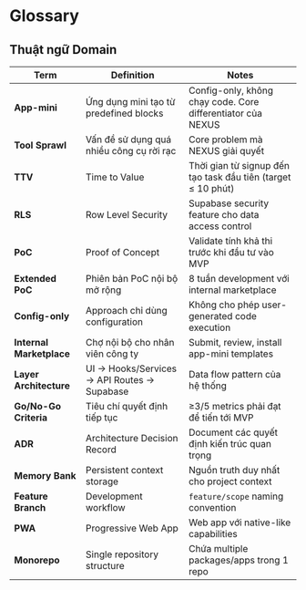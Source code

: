 # Glossary

## Thuật ngữ Domain

| Term | Definition | Notes |
|------|------------|-------|
| **App-mini** | Ứng dụng mini tạo từ predefined blocks | Config-only, không chạy code. Core differentiator của NEXUS |
| **Tool Sprawl** | Vấn đề sử dụng quá nhiều công cụ rời rạc | Core problem mà NEXUS giải quyết |
| **TTV** | Time to Value | Thời gian từ signup đến tạo task đầu tiên (target ≤ 10 phút) |
| **RLS** | Row Level Security | Supabase security feature cho data access control |
| **PoC** | Proof of Concept | Validate tính khả thi trước khi đầu tư vào MVP |
| **Extended PoC** | Phiên bản PoC nội bộ mở rộng | 8 tuần development với internal marketplace |
| **Config-only** | Approach chỉ dùng configuration | Không cho phép user-generated code execution |
| **Internal Marketplace** | Chợ nội bộ cho nhân viên công ty | Submit, review, install app-mini templates |
| **Layer Architecture** | UI → Hooks/Services → API Routes → Supabase | Data flow pattern của hệ thống |
| **Go/No-Go Criteria** | Tiêu chí quyết định tiếp tục | ≥3/5 metrics phải đạt để tiến tới MVP |
| **ADR** | Architecture Decision Record | Document các quyết định kiến trúc quan trọng |
| **Memory Bank** | Persistent context storage | Nguồn truth duy nhất cho project context |
| **Feature Branch** | Development workflow | `feature/scope` naming convention |
| **PWA** | Progressive Web App | Web app với native-like capabilities |
| **Monorepo** | Single repository structure | Chứa multiple packages/apps trong 1 repo |
